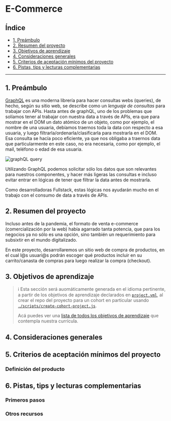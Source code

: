# E-Commerce

## Índice

* [1. Preámbulo](#1-preámbulo)
* [2. Resumen del proyecto](#2-resumen-del-proyecto)
* [3. Objetivos de aprendizaje](#3-objetivos-de-aprendizaje)
* [4. Consideraciones generales](#4-consideraciones-generales)
* [5. Criterios de aceptación mínimos del proyecto](#5-criterios-de-aceptación-mínimos-del-proyecto)
* [6. Pistas, tips y lecturas complementarias](#6-pistas-tips-y-lecturas-complementarias)

***

## 1. Preámbulo

[GraphQL](https://graphql.org/) es una moderna librería para hacer consultas webs (queries), de hecho, según su sitio web, se describe como un *lenguaje de consultas* para trabajar con APIs. Hasta antes de graphQL, uno de los problemas que solíamos tener al trabajar con nuestra data a través de APIs, era que para mostrar en el DOM un dato atómico de un objeto, como por ejemplo, el nombre de una usuaria, debíamos traernos toda la data con respecto a esa usuaria, y luego filtrarla/ordenarla/clasificarla para mostrarla en el DOM. Esa consulta se hacía poco eficiente, ya que nos obligaba a traernos data que particularmente en este caso, no era necesaria, como por ejemplo, el mail, teléfono o edad de esa usuaria.

![graphQL query](https://i.imgur.com/gKGzQLw.gif)

Utilizando GraphQL podemos solicitar sólo los datos que son relevantes para nuestros componentes, y hacer más ligeras las consultas e incluso evitar entrar en lógicas de tener que filtrar la data antes de mostrarla.

Como desarrolladoras Fullstack, estas lógicas nos ayudarán mucho en el trabajo con el consumo de data a través de APIs.

## 2. Resumen del proyecto

Incluso antes de la pandemia, el formato de venta e-commerce (comercialización por la web) había agarrado tanta potencia, que para los negocios ya no sólo es una opción, sino también un requerimiento para subsixtir en el mundo digitalizado.

En este proyecto, desarrollaremos un sitio web de compra de productos, en el cual l@s usuari@s podrán escoger qué productos incluir en su carrito/canasta de compras para luego realizar la compra (checkout).

## 3. Objetivos de aprendizaje

> ℹ️ Esta sección será auomáticamente generada en el idioma pertinente, a partir
> de los objetivos de aprendizaje declarados en [`project.yml`](./project.yml),
> al crear el repo del proyecto para un cohort en particular usando
> [`./scripts/create-cohort-project.js`](../../scripts#create-cohort-project-coaches).
>
> Acá puedes ver una [lista de todos los objetivos de aprendizaje](../../learning-objectives/data.yml)
> que contempla nuestra currícula.


## 4. Consideraciones generales

## 5. Criterios de aceptación mínimos del proyecto

### Definición del producto

## 6. Pistas, tips y lecturas complementarias

### Primeros pasos

### Otros recursos
